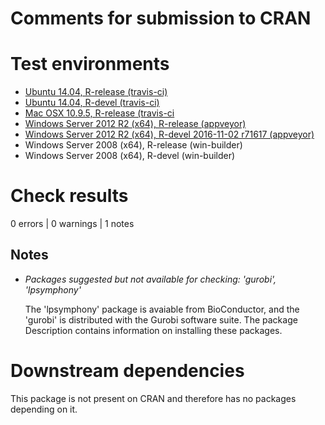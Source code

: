 Comments for submission to CRAN
===============================

# Test environments
* [Ubuntu 14.04, R-release (travis-ci)](https://travis-ci.org/prioritizr/prioritizrutils/builds)
* [Ubuntu 14.04, R-devel (travis-ci)](https://travis-ci.org/prioritizr/prioritizrutils/builds)
* [Mac OSX 10.9.5, R-release (travis-ci](https://travis-ci.org/prioritizr/prioritizrutils/builds)
* [Windows Server 2012 R2 (x64), R-release (appveyor)](https://ci.appveyor.com/project/jeffreyhanson/prioritizrutils)
* [Windows Server 2012 R2 (x64), R-devel 2016-11-02 r71617 (appveyor)](https://ci.appveyor.com/project/jeffreyhanson/prioritizrutils)
* Windows Server 2008 (x64), R-release (win-builder)
* Windows Server 2008 (x64), R-devel (win-builder)

# Check results

0 errors | 0 warnings | 1 notes

## Notes

* _Packages suggested but not available for checking:
  'gurobi', 'lpsymphony'_

  The 'lpsymphony' package is avaiable from BioConductor, and the 'gurobi'
  is distributed with the Gurobi software suite. The package Description
  contains information on installing these packages.


# Downstream dependencies
This package is not present on CRAN and therefore has no packages depending on
it.
